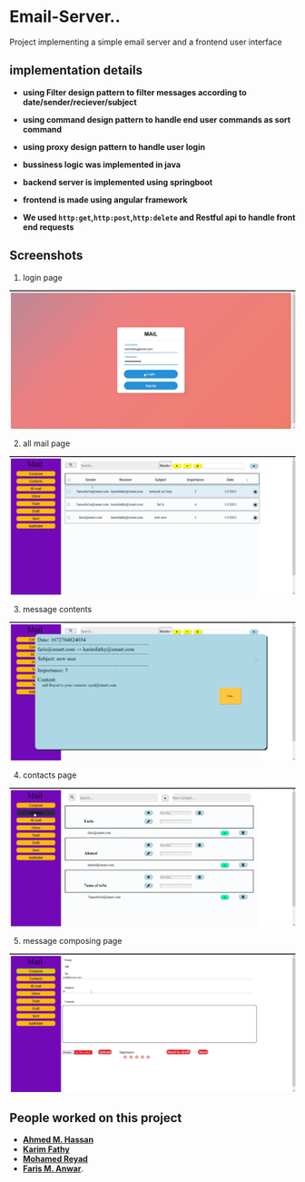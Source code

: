 # Email-Server..
Project
implementing a simple email server and a frontend user interface

## implementation details
- **using Filter design pattern to filter messages according to date/sender/reciever/subject**
- **using command design pattern to handle end user commands as sort command**
- **using proxy design pattern to handle user login** 

- **bussiness logic was implemented in java**


- **backend server is implemented using springboot**

- **frontend is made using angular framework**

- **We used `http:get`,`http:post`,`http:delete` and Restful api to handle front end requests**

## Screenshots

1. login page

![login page](assets/screenshots/screenshot1.png)

2. all mail page

![all mail page](assets/screenshots/screenshot2.png)

3. message contents

![message contents page](assets/screenshots/screenshot3.png)

4. contacts page

![contacts page](assets/screenshots/screenshot4.png)

5. message composing page

![message composiing page](assets/screenshots/screenshot5.png)


## People worked on this project


- **[Ahmed M. Hassan](https://github.com/ahmedMhassan10)**
- **[Karim Fathy](https://github.com/karimfathy054)**
- **[Mohamed Reyad](https://github.com/moriyad12)**
- **[Faris M. Anwar]()**.
